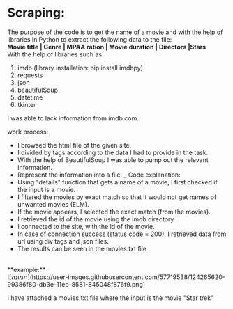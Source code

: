 # Scraping:
The purpose of the code is to get the name of a movie and with the help of libraries in Python to extract the following data to the file: </br>
**Movie title | Genre | MPAA ration | Movie duration | Directors |Stars** </br>
With the help of libraries such as:
1) imdb (library installation: pip install imdbpy)
2) requests
3) json
4) beautifulSoup
5) datetime
6) tkinter

I was able to lack information from imdb.com.

work process:
* I browsed the html file of the given site.
* I divided by tags according to the data I had to provide in the task.
* With the help of BeautifulSoup I was able to pump out the relevant information.
* Represent the information into a file.
_
Code explanation:
* Using "details" function that gets a name of a movie, I first checked if the input is a movie.
* I filtered the movies by exact match so that it would not get names of unwanted movies (ELM).
* If the movie appears, I selected the exact match (from the movies).
* I retrieved the id of the movie using the imdb directory. 
* I connected to the site, with the id of the movie.
* In case of connection success (status code = 200), I retrieved data from url using div tags and json files.
* The results can be seen in the movies.txt file

</br>
**example:** 
</br>
![תמונה](https://user-images.githubusercontent.com/57719538/124265620-99386f80-db3e-11eb-8581-845048f876f9.png)

I have attached a movies.txt file where the input is the movie "Star trek"
